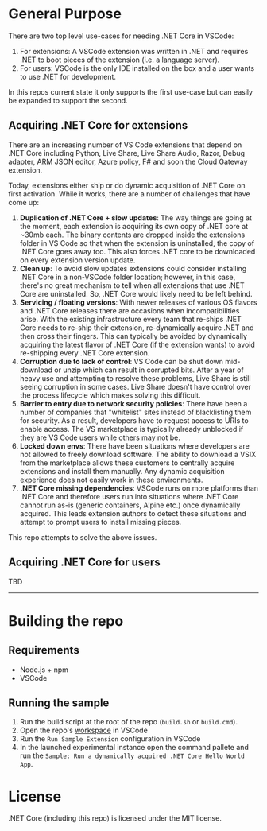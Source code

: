 # General Purpose

There are two top level use-cases for needing .NET Core in VSCode:

1. For extensions: A VSCode extension was written in .NET and requires .NET to boot pieces of the extension (i.e. a language server).
1. For users: VSCode is the only IDE installed on the box and a user wants to use .NET for development.

In this repos current state it only supports the first use-case but can easily be expanded to support the second.

## Acquiring .NET Core for extensions
There are an increasing number of VS Code extensions that depend on .NET Core including Python, Live Share, Live Share Audio, Razor, Debug adapter, ARM JSON editor, Azure policy, F# and soon the Cloud Gateway extension.

Today, extensions either ship or do dynamic acquisition of .NET Core on first activation. While it works, there are a number of challenges that have come up:

1. **Duplication of .NET Core + slow updates**: The way things are going at the moment, each extension is acquiring its own copy of .NET core at ~30mb each. The binary contents are dropped inside the extensions folder in VS Code so that when the extension is uninstalled, the copy of .NET Core goes away too. This also forces .NET core to be downloaded on every extension version update.
1. **Clean up**: To avoid slow updates extensions could consider installing .NET Core in a non-VSCode folder location; however, in this case, there's no great mechanism to tell when all extensions that use .NET Core are uninstalled. So, .NET Core would likely need to be left behind. 
1. **Servicing / floating versions**: With newer releases of various OS flavors and .NET Core releases there are occasions when incompatibilities arise. With the existing infrastructure every team that re-ships .NET Core needs to re-ship their extension, re-dynamically acquire .NET and then cross their fingers. This can typically be avoided by dynamically acquiring the latest flavor of .NET Core (if the extension wants) to avoid re-shipping every .NET Core extension.
1. **Corruption due to lack of control**: VS Code can be shut down mid-download or unzip which can result in corrupted bits.  After a year of heavy use and attempting to resolve these problems, Live Share is still seeing corruption in some cases. Live Share doesn't have control over the process lifecycle which makes solving this difficult.
1. **Barrier to entry due to network security policies**: There have been a number of companies that "whitelist" sites instead of blacklisting them for security. As a result, developers have to request access to URIs to enable access. The VS marketplace is typically already unblocked if they are VS Code users while others may not be. 
1. **Locked down envs**: There have been situations where developers are not allowed to freely download software. The ability to download a VSIX from the marketplace allows these customers to centrally acquire extensions and install them manually. Any dynamic acquisition experience does not easily work in these environments.
1. **.NET Core missing dependencies**: VSCode runs on more platforms than .NET Core and therefore users run into situations where .NET Core cannot run as-is (generic containers, Alpine etc.) once dynamically acquired. This leads extension authors to detect these situations and attempt to prompt users to install missing pieces.

This repo attempts to solve the above issues.

## Acquiring .NET Core for users

TBD

-------------------------------------

# Building the repo

## Requirements
- Node.js + npm
- VSCode

## Running the sample
1.  Run the build script at the root of the repo (`build.sh` or `build.cmd`).
2. Open the repo's [workspace](https://github.com/NTaylorMullen/vscode-dotnetcore-acquisition-extension/blob/d1084c0f4e86c8cee8474f6a716cfbe633b57c37/dotnetcore-acquisition.code-workspace) in VSCode
3. Run the `Run Sample Extension` configuration in VSCode
4. In the launched experimental instance open the command pallete and run the `Sample: Run a dynamically acquired .NET Core Hello World App`.

# License
.NET Core (including this repo) is licensed under the MIT license.
